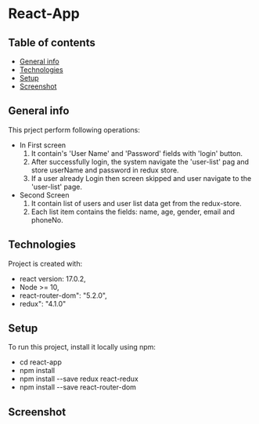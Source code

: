 # React-App

## Table of contents
* [General info](#general-info)
* [Technologies](#technologies)
* [Setup](#setup)
* [Screenshot](#screenshot)

## General info
This prject perform following operations: 
* In First screen
  1. It contain's 'User Name' and 'Password' fields with 'login' button.
  3. After successfully login, the system navigate the 'user-list' pag and store userName and password in redux store.
  4. If a user already Login then screen skipped and user navigate to the 'user-list' page.
* Second Screen
  1. It contain list of users and user list data get from the redux-store.
  2. Each list item contains the fields: name, age, gender, email and phoneNo.
## Technologies

Project is created with:
* react version: 17.0.2,
* Node >= 10,
* react-router-dom": "5.2.0",
* redux": "4.1.0"
	
## Setup
To run this project, install it locally using npm:
  * cd react-app
  * npm install
  * npm install --save redux react-redux
  * npm install --save react-router-dom

## Screenshot

